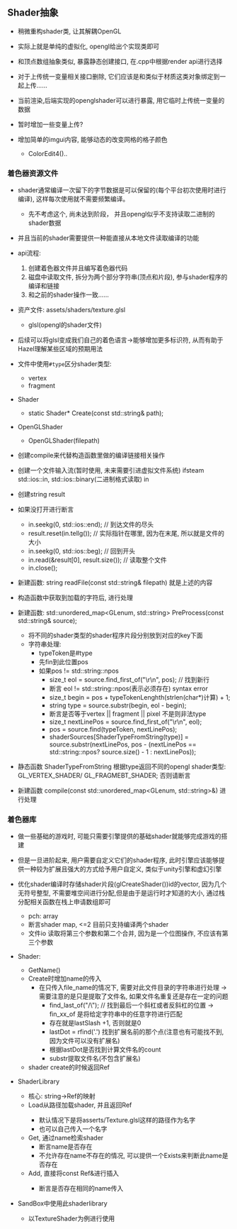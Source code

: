 ## Shader抽象

* 稍微重构shader类, 让其解耦OpenGL
* 实际上就是单纯的虚拟化, opengl给出个实现类即可
* 和顶点数组抽象类似, 暴露静态创建接口, 在.cpp中根据render api进行选择


* 对于上传统一变量相关接口删除, 它们应该是和类似于材质这类对象绑定到一起上传......
* 当前渲染,后端实现的openglshader可以进行暴露, 用它临时上传统一变量的数据

* 暂时增加一些变量上传?
* 增加简单的imgui内容, 能够动态的改变网格的格子颜色
  * ColorEdit4()..


### 着色器资源文件
* shader通常编译一次留下的字节数据是可以保留的(每个平台初次使用时进行编译), 这样每次使用就不需要频繁编译。
  * 先不考虑这个, 尚未达到阶段， 并且opengl似乎不支持读取二进制的shader数据
* 并且当前的shader需要提供一种能直接从本地文件读取编译的功能

* api流程:
  1. 创建着色器文件并且编写着色器代码
  2. 磁盘中读取文件, 拆分为两个部分字符串(顶点和片段), 参与shader程序的编译和链接 
  3. 和之前的shader操作一致......

* 资产文件: assets/shaders/texture.glsl
  * glsl(opengl的shader文件)

* 后续可以将glsl变成我们自己的着色语言->能够增加更多标识符, 从而有助于Hazel理解某些区域的预期用法
* 文件中使用``#type``区分shader类型:
  * vertex
  * fragment


* Shader
  * static Shader* Create(const std::string& path);

* OpenGLShader
  * OpenGLShader(filepath)

* 创建compile来代替构造函数里做的编译链接相关操作
* 创建一个文件输入流(暂时使用, 未来需要引进虚拟文件系统) ifsteam std::ios::in, std::ios::binary(二进制格式读取) in
* 创建string result
* 如果没打开进行断言
  * in.seekg(0, std::ios::end);  // 到达文件的尽头
  * result.reset(in.tellg());  // 实际指针在哪里, 因为在末尾, 所以就是文件的大小
  * in.seekg(0, std::ios::beg);  // 回到开头
  * in.read(&result[0], result.size());  // 读取整个文件
  * in.close();

* 新建函数: string readFile(const std::string& filepath) 就是上述的内容
* 构造函数中获取到加载的字符后, 进行处理
* 新建函数: std::unordered_map<GLenum, std::string> PreProcess(const std::string& source);
  * 将不同的shader类型的shader程序片段分别放到对应的key下面
  * 字符串处理:
    * typeToken是#type
    * 先fin到此位置pos
    * 如果pos != std::string::npos
      * size_t eol = source.find_first_of("\r\n", pos);  // 找到新行
      * 断言 eol != std::string::npos(表示必须存在) syntax error
      * size_t begin = pos +  typeTokenLenghth(strlen(char*)计算) + 1;
      * string type = source.substr(begin, eol - begin);
      * 断言是否等于vertex || fragment || pixel 不是则非法type
      * size_t nextLinePos = source.find_first_of("\r\n", eol);
      * pos = source.find(typeToken, nextLinePos);
      * shaderSources[ShaderTypeFromString(type)] = source.substr(nextLinePos, pos - (nextLinePos == std::string::npos? source.size() - 1 : nextLinePos));

* 静态函数 ShaderTypeFromString 根据type返回不同的opengl shader类型: GL_VERTEX_SHADER/ GL_FRAGMEBT_SHADER;  否则请断言
* 新建函数 compile(const  std::unordered_map<GLenum, std::string>&) 进行处理


### 着色器库
* 做一些基础的游戏时, 可能只需要引擎提供的基础shader就能够完成游戏的搭建
* 但是一旦进阶起来, 用户需要自定义它们的shader程序, 此时引擎应该能够提供一种较为扩展且强大的方式给予用户自定义, 类似于unity引擎和虚幻引擎

* 优化shader编译时存储shader片段(glCreateShader())id的vector, 因为几个无符号整型, 不需要堆空间进行分配,但是由于是运行时才知道的大小, 通过栈分配相关函数在栈上申请数组即可
  * pch: array
  * 断言shader map, <=2 目前只支持编译两个shader
  * 文件io 读取将第三个参数和第二个合并, 因为是一个位图操作, 不应该有第三个参数


* Shader:
  * GetName()
  * Create时增加name的传入
    * 在只传入file_name的情况下, 需要对此文件目录的字符串进行处理 -> 需要注意的是只是提取了文件名, 如果文件名重复还是存在一定的问题
      * find_last_of("/\\");  // 找到最后一个斜杠或者反斜杠的位置 ->  fin_xx_of 是将给定字符串中的任意字符进行匹配
      * 存在就是lastSlash +1, 否则就是0
      * lastDot = rfind('.') 找到扩展名前的那个点(注意也有可能找不到, 因为文件可以没有扩展名)
      * 根据lastDot是否找到计算文件名的count
      * substr提取文件名(不包含扩展名)
  * shader create的时候返回Ref

* ShaderLibrary
  * 核心: string->Ref<shader>的映射
  * Load从路径加载shader, 并且返回Ref<Shader>
    * 默认情况下是将asserts/Texture.glsl这样的路径作为名字
    * 也可以自己传入一个名字
  * Get, 通过name检索shader
    * 断言name是否存在
    * 不允许存在name不存在的情况, 可以提供一个Exists来判断此name是否存在
  * Add, 直接将const Ref<Shader>&进行插入
    * 断言是否存在相同的name传入

* SandBox中使用此shaderlibrary
  * 以TextureShader为例进行使用